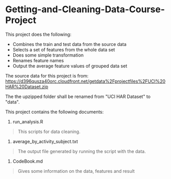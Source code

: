 # Getting-and-Cleaning-Data-Course-Project

This project does the following:
* Combines the train and test data from the source data
* Selects a set of features from the whole data set
* Does some simple transformation
* Renames feature names
* Output the average feature values of grouped data set

The source data for this project is from:
https://d396qusza40orc.cloudfront.net/getdata%2Fprojectfiles%2FUCI%20HAR%20Dataset.zip

The the upzipped folder shall be renamed from "UCI HAR Dataset" to "data".

This project contains the following documents:

1. run_analysis.R
> This scripts for data cleaning.

1. average\_by\_activity\_subject.txt
> The output file generated by running the script with the data.

1. CodeBook.md
> Gives some information on the data, features and result